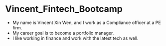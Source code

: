 # Vincent_Fintech_Bootcamp

- My name is Vincent Xin Wen, and I work as a Compliance officer at a PE firm.
- My career goal is to become a portfolio manager.
- I like working in finance and work with the latest tech as well.